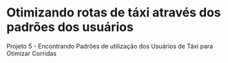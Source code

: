 # Otimizando rotas de táxi através dos padrões dos usuários
Projeto 5 - Encontrando Padrões de utilização dos Usuários de Táxi para Otimizar Corridas

